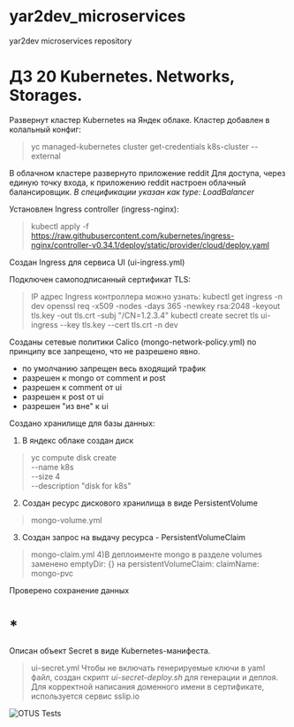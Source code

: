 # yar2dev_microservices
yar2dev microservices repository


# ДЗ 20 Kubernetes. Networks, Storages.
Развернут кластер Kubernetes на Яндек облаке.
Кластер добавлен в колальный конфиг:
> yc managed-kubernetes cluster get-credentials k8s-cluster --external

В облачном кластере развернуто приложение reddit
Для доступа, через единую точку входа, к приложению reddit настроен облачный балансировщик.
*В спецификации указан как type: LoadBalancer*

Установлен Ingress controller (ingress-nginx):
> kubectl apply -f https://raw.githubusercontent.com/kubernetes/ingress-nginx/controller-v0.34.1/deploy/static/provider/cloud/deploy.yaml

Создан Ingress для сервиса UI (ui-ingress.yml)

Подключен самоподписанный сертификат TLS:
>IP адрес Ingress контроллера можно узнать:
  kubectl get ingress -n dev
  openssl req -x509 -nodes -days 365 -newkey rsa:2048 -keyout tls.key -out tls.crt -subj "/CN=1.2.3.4"
  kubectl create secret tls ui-ingress --key tls.key --cert tls.crt -n dev

Созданы сетевые политики Calico (mongo-network-policy.yml)
по принципу все запрещено, что не разрешено явно.
- по умолчанию запрещен весь входящий трафик
- разрешен к mongo от comment и post
- разрешен к comment от ui
- разрешен к post от ui
- разрешен "из вне" к ui

Создано хранилище для базы данных:
1) В яндекс облаке создан диск
>yc compute disk create \
 --name k8s \
 --size 4 \
 --description "disk for k8s"

2) Создан ресурс дискового хранилища в виде PersistentVolume
>mongo-volume.yml
3) Создан запрос на выдачу ресурса - PersistentVolumeClaim
>mongo-claim.yml
4)В деплоименте mongo в разделе volumes заменено
emptyDir: {}
на
persistentVolumeClaim:
  claimName: mongo-pvc

Проверено сохранение данных


# *
Описан объект Secret в виде Kubernetes-манифеста.
>ui-secret.yml
Чтобы не включать генерируемые ключи в yaml файл, создан скрипт *ui-secret-deploy.sh* для генерации и деплоя.
Для корректной написания доменного имени в сертификате, используется сервиc sslip.io


![OTUS Tests](https://github.com/Otus-DevOps-2021-08/yar2dev_microservices/actions/workflows/runtests.yml/badge.svg)
